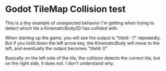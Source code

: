 # Godot TileMap Collision test

This is a tiny example of unexpected behavior I'm getting when trying to detect which tile a KinematicBody2D has collided with.

When starting up the game, you will see the output is "tileId: -1" repeatedly. But if you hold down the left arrow key, the KinematicBody will move to the left, and eventually the output becomes "tileId: 0"

Basically on the left side of the tile, the collision detects the correct tile, but on the right side, it does not. I don't understand why.
